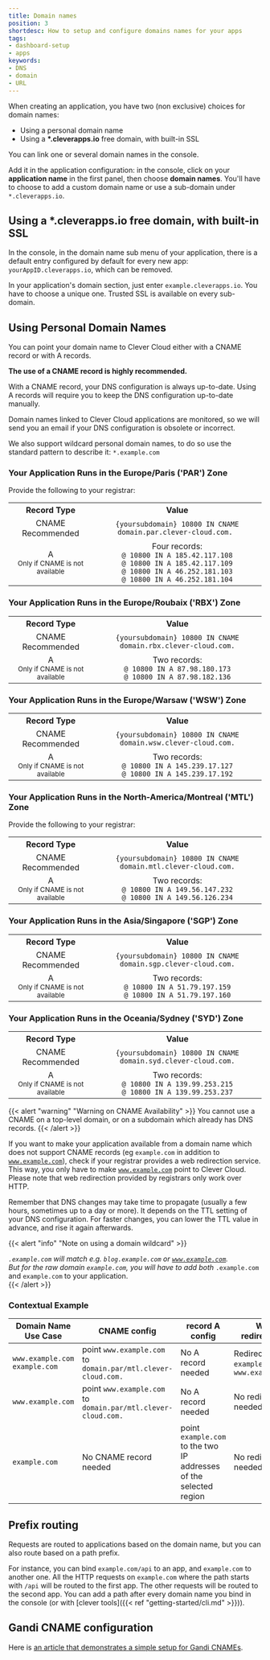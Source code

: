 ```yaml
---
title: Domain names
position: 3
shortdesc: How to setup and configure domains names for your apps
tags:
- dashboard-setup
- apps
keywords:
- DNS
- domain
- URL
---
```


When creating an application, you have two (non exclusive) choices for domain names:

* Using a personal domain name
* Using a **\*.cleverapps.io** free domain, with built-in SSL

You can link one or several domain names in the console.

Add it in the application configuration: in the console, click on your **application name** in the first panel, then choose **domain names**. You'll have to choose to add a custom domain name or use a sub-domain under <code>*.cleverapps.io</code>.

## Using a **\*.cleverapps.io** free domain, with built-in SSL

In the console, in the domain name sub menu of your application, there is a default entry configured by default for every new app: <code>yourAppID.cleverapps.io</code>, which can be removed.

In your application's domain section, just enter <code>example.cleverapps.io</code>. You have to choose a unique one. Trusted SSL is available on every sub-domain.


## Using Personal Domain Names

You can point your domain name to Clever Cloud either with a CNAME record or with A records.

**The use of a CNAME record is highly recommended.**

With a CNAME record, your DNS configuration is always up-to-date.
Using A records will require you to keep the DNS configuration up-to-date manually.

Domain names linked to Clever Cloud applications are monitored, so we will send you an email if your DNS configuration is obsolete or incorrect.

We also support wildcard personal domain names, to do so use the standard pattern to describe it: <code>*.example.com</code>


### Your Application Runs in the Europe/Paris ('PAR') Zone

Provide the following to your registrar:

<table class="table table-bordered" style="text-align:center">
  <tr>
    <th><center>Record Type</center></th>
    <th><center>Value</center></th>
  </tr>
  <tr>
    <td>CNAME <div><span class="label label-success">Recommended</span></div></td>
    <td>
    <code>{yoursubdomain} 10800 IN CNAME domain.par.clever-cloud.com. </code>
    </td>
  </tr>
  <tr>
    <td>A<div><small>Only if CNAME is not available</small></div></td>
    <td>Four records:<br>
    <code>@ 10800 IN A 185.42.117.108</code><br>
    <code>@ 10800 IN A 185.42.117.109</code><br>
    <code>@ 10800 IN A 46.252.181.103</code><br>
    <code>@ 10800 IN A 46.252.181.104</code>
    </td>
  </tr>
</table>

### Your Application Runs in the Europe/Roubaix ('RBX') Zone

<table class="table table-bordered" style="text-align:center">
  <tr>
    <th><center>Record Type</center></th>
    <th><center>Value</center></th>
  </tr>
  <tr>
    <td>CNAME <div><span class="label label-success">Recommended</span></div></td>
    <td>
    <code>{yoursubdomain} 10800 IN CNAME domain.rbx.clever-cloud.com.</code>
    </td>
  </tr>
  <tr>
    <td>A<div><small>Only if CNAME is not available</small></div></td>
    <td>Two records:<br>
    <code>@ 10800 IN A 87.98.180.173</code><br>
    <code>@ 10800 IN A 87.98.182.136</code>
    </td>
  </tr>
</table>

### Your Application Runs in the Europe/Warsaw ('WSW') Zone

<table class="table table-bordered" style="text-align:center">
  <tr>
    <th><center>Record Type</center></th>
    <th><center>Value</center></th>
  </tr>
  <tr>
    <td>CNAME <div><span class="label label-success">Recommended</span></div></td>
    <td>
    <code>{yoursubdomain} 10800 IN CNAME domain.wsw.clever-cloud.com.</code>
    </td>
  </tr>
  <tr>
    <td>A<div><small>Only if CNAME is not available</small></div></td>
    <td>Two records:<br>
    <code>@ 10800 IN A 145.239.17.127</code><br>
    <code>@ 10800 IN A 145.239.17.192</code>
    </td>
  </tr>
</table>

### Your Application Runs in the North-America/Montreal ('MTL') Zone

Provide the following to your registrar:

<table class="table table-bordered" style="text-align:center">
  <tr>
    <th><center>Record Type</center></th>
    <th><center>Value</center></th>
  </tr>
  <tr>
    <td>CNAME <div><span class="label label-success">Recommended</span></div></td>
    <td>
    <code>{yoursubdomain} 10800 IN CNAME domain.mtl.clever-cloud.com.</code>
    </td>
  </tr>
  <tr>
    <td>A<div><small>Only if CNAME is not available</small></div></td>
    <td>Two records:<br>
    <code>@ 10800 IN A 149.56.147.232</code><br>
    <code>@ 10800 IN A 149.56.126.234</code><br>
    </td>
  </tr>
</table>

### Your Application Runs in the Asia/Singapore ('SGP') Zone

<table class="table table-bordered" style="text-align:center">
  <tr>
    <th><center>Record Type</center></th>
    <th><center>Value</center></th>
  </tr>
  <tr>
    <td>CNAME <div><span class="label label-success">Recommended</span></div></td>
    <td>
    <code>{yoursubdomain} 10800 IN CNAME domain.sgp.clever-cloud.com.</code>
    </td>
  </tr>
  <tr>
    <td>A<div><small>Only if CNAME is not available</small></div></td>
    <td>Two records:<br>
    <code>@ 10800 IN A 51.79.197.159</code><br>
    <code>@ 10800 IN A 51.79.197.160</code>
    </td>
  </tr>
</table>

### Your Application Runs in the Oceania/Sydney ('SYD') Zone

<table class="table table-bordered" style="text-align:center">
  <tr>
    <th><center>Record Type</center></th>
    <th><center>Value</center></th>
  </tr>
  <tr>
    <td>CNAME <div><span class="label label-success">Recommended</span></div></td>
    <td>
    <code>{yoursubdomain} 10800 IN CNAME domain.syd.clever-cloud.com.</code>
    </td>
  </tr>
  <tr>
    <td>A<div><small>Only if CNAME is not available</small></div></td>
    <td>Two records:<br>
    <code>@ 10800 IN A 139.99.253.215</code><br>
    <code>@ 10800 IN A 139.99.253.237</code>
    </td>
  </tr>
</table>

{{< alert "warning" "Warning on CNAME Availability" >}}
    You cannot use a CNAME  on a top-level domain, or on a subdomain which already has DNS records.
{{< /alert >}}


If you want to make your application available from a domain name which does not support CNAME records (eg <code>example.com</code> in addition to <code>www.example.com</code>), check if your registrar provides a web redirection service. This way, you only have to make <code>www.example.com</code> point to Clever Cloud. Please note that web redirection provided by registrars only work over HTTP.

Remember that DNS changes may take time to propagate (usually a few hours, sometimes up to a day or more). It depends on the TTL setting of your DNS configuration. For faster changes, you can lower the TTL value in advance, and rise it again afterwards.

{{< alert "info" "Note on using a domain wildcard" >}}
    <div>
      <code>*.example.com</code> will match e.g. <code>blog.example.com</code> or <code>www.example.com</code>.
    </div>
    <div> But for the raw domain <code>example.com</code>, you will have to add both <code>*.example.com</code> and <code>example.com</code> to your application.</div>
{{< /alert >}}
<br>

### Contextual Example

<table class="table table-striped">
  <thead>
    <tr>
      <th>Domain Name Use Case</th> <th>CNAME config</th> <th>record A config</th> <th>Web redirections</th>
    </tr>
  </thead>
  <tboby>
    <tr>
      <td><code>www.example.com</code> <br> <code>example.com</code></td>
      <td> point <code>www.example.com</code> to <code>domain.par/mtl.clever-cloud.com.</code></td>
      <td>No A record needed</td>
      <td>Redirect <code>example.com</code> to <code>www.example.com</code> </td>
    </tr>
    <tr>
      <td><code>www.example.com</code></td>
      <td> point <code>www.example.com</code> to <code>domain.par/mtl.clever-cloud.com.</code></td>
      <td>No A record needed</td>
      <td>No redirect needed</td>
    </tr>
    <tr>
      <td><code>example.com<code></td>
      <td>No CNAME record needed</td>
      <td>point <code>example.com</code> to the two IP addresses of the selected region</td>
      <td>No redirect needed</td>
    </tr>
  </tboby>
</table>

## Prefix routing

Requests are routed to applications based on the domain name, but you can also route based
on a path prefix.

For instance, you can bind `example.com/api` to an app, and `example.com` to another one.
All the HTTP requests on `example.com` where the path starts with `/api` will be routed to
the first app. The other requests will be routed to the second app. You can add a path after every domain name you bind in the console (or with [clever tools]({{< ref "getting-started/cli.md" >}})).

## Gandi CNAME configuration

Here is <a href="https://blog.clever-cloud.com/blog/features/2019/03/05/gandi-domain-on-clever-cloud/" target="_blank">an article that demonstrates a simple setup for Gandi CNAMEs</a>.